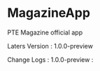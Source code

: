 # MagazineApp
PTE Magazine official app

Laters Version : 1.0.0-preview

Change Logs :
  1.0.0-preview :
    
